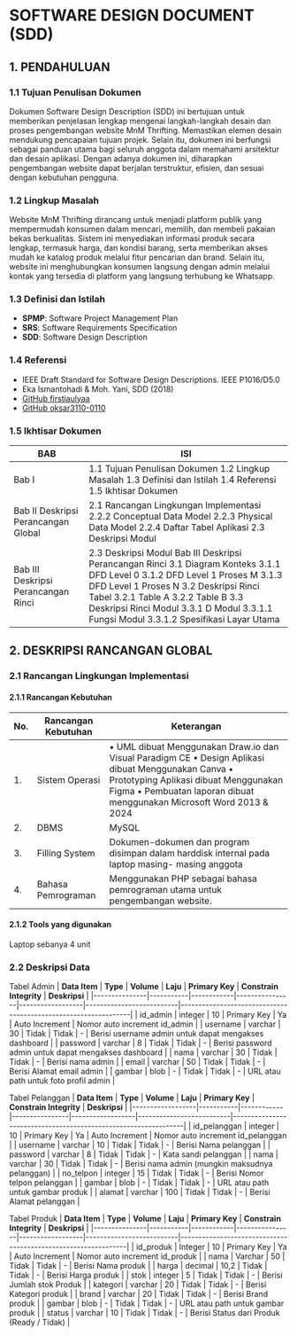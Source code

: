 # SOFTWARE DESIGN DOCUMENT (SDD)

## 1. PENDAHULUAN

### 1.1 Tujuan Penulisan Dokumen
Dokumen Software Design Description (SDD) ini bertujuan untuk memberikan penjelasan lengkap mengenai langkah-langkah desain dan proses pengembangan website MnM Thrifting. Memastikan elemen desain mendukung pencapaian tujuan projek. Selain itu, dokumen ini berfungsi sebagai panduan utama bagi seluruh anggota dalam memahami arsitektur dan desain aplikasi. Dengan adanya dokumen ini, diharapkan pengembangan
website dapat berjalan terstruktur, efisien, dan sesuai dengan kebutuhan pengguna.

### 1.2 Lingkup Masalah
Website MnM Thrifting dirancang untuk menjadi platform publik yang
mempermudah konsumen dalam mencari, memilih, dan membeli pakaian
bekas berkualitas. Sistem ini menyediakan informasi produk secara lengkap,
termasuk harga, dan kondisi barang, serta memberikan akses mudah ke katalog
produk melalui fitur pencarian dan brand. Selain itu, website ini
menghubungkan konsumen langsung dengan admin melalui kontak yang
tersedia di platform yang langsung terhubung ke Whatsapp.

### 1.3 Definisi dan Istilah
- **SPMP**: Software Project Management Plan  
- **SRS**: Software Requirements Specification  
- **SDD**: Software Design Description  

### 1.4 Referensi
- IEEE Draft Standard for Software Design Descriptions. IEEE P1016/D5.0  
- Eka Ismantohadi & Moh. Yani, SDD (2018)  
- [GitHub firstiaulyaa](https://github.com/firstiaulyaa/RPL-D-5/blob/master/SDD.md)  
- [GitHub oksar3110-0110](https://github.com/oksar3110-0110/RPL-D-7/blob/master/SDD.md)

### 1.5 Ikhtisar Dokumen
| BAB                                 	| ISI                                                                                                                                                                                                                                                                                                    	|
|-------------------------------------	|--------------------------------------------------------------------------------------------------------------------------------------------------------------------------------------------------------------------------------------------------------------------------------------------------------	|
| Bab I                               	| 1.1 Tujuan Penulisan Dokumen 1.2 Lingkup Masalah 1.3 Definisi dan Istilah 1.4 Referensi 1.5 Ikhtisar Dokumen                                                                                                                                                                                           	|
| Bab II Deskripsi Perancangan Global 	| 2.1 Rancangan Lingkungan Implementasi 2.2.2 Conceptual Data Model 2.2.3 Physical Data Model 2.2.4 Daftar Tabel Aplikasi 2.3 Deskripsi Modul                                                                                                                                                            	|
| Bab III Deskripsi Perancangan Rinci 	| 2.3 Deskripsi Modul Bab III Deskripsi Perancangan Rinci 3.1 Diagram Konteks 3.1.1 DFD Level 0 3.1.2 DFD Level 1 Proses M 3.1.3 DFD Level 1 Proses N 3.2 Deskripsi Rinci Tabel 3.2.1 Table A 3.2.2 Table B 3.3 Deskripsi Rinci Modul 3.3.1 D Modul 3.3.1.1 Fungsi Modul 3.3.1.2 Spesifikasi Layar Utama 	|

## 2. DESKRIPSI RANCANGAN GLOBAL
### 2.1 Rancangan Lingkungan Implementasi
#### 2.1.1 Rancangan Kebutuhan
| No. 	| Rancangan Kebutuhan 	| Keterangan                                                                                                                                                                                                            	|
|-----	|---------------------	|-----------------------------------------------------------------------------------------------------------------------------------------------------------------------------------------------------------------------	|
| 1.  	| Sistem Operasi      	| • UML dibuat Menggunakan Draw.io dan Visual  Paradigm CE • Design Aplikasi dibuat Menggunakan Canva • Prototyping Aplikasi dibuat Menggunakan Figma • Pembuatan laporan dibuat menggunakan Microsoft Word 2013 & 2024 	|
| 2.  	| DBMS                	| MySQL                                                                                                                                                                                                                 	|
| 3.  	| Filling System      	| Dokumen-dokumen dan program disimpan dalam harddisk internal pada laptop masing- masing anggota                                                                                                                       	|
| 4.  	| Bahasa Pemrograman  	| Menggunakan PHP sebagai bahasa pemrograman utama untuk pengembangan website.                                                                                                                                          	|

#### 2.1.2 Tools yang digunakan
Laptop sebanya 4 unit

### 2.2 Deskripsi Data
Tabel Admin
| **Data Item** | **Type**  | **Volume** | **Laju**       | **Primary Key** | **Constrain Integrity** | **Deskripsi**                                                  |
|---------------|-----------|------------|----------------|------------------|--------------------------|----------------------------------------------------------------|
| id_admin      | integer   | 10         | Primary Key    | Ya               | Auto Increment           | Nomor auto increment id_admin                                  |
| username      | varchar   | 30         | Tidak          | Tidak            | -                        | Berisi username admin untuk dapat mengakses dashboard          |
| password      | varchar   | 8          | Tidak          | Tidak            | -                        | Berisi password admin untuk dapat mengakses dashboard          |
| nama          | varchar   | 30         | Tidak          | Tidak            | -                        | Berisi nama admin                                              |
| email         | varchar   | 50         | Tidak          | Tidak            | -                        | Berisi Alamat email admin                                      |
| gambar        | blob      | -          | Tidak          | Tidak            | -                        | URL atau path untuk foto profil admin                          |

Tabel Pelanggan
| **Data Item**    | **Type**  | **Volume** | **Laju**       | **Primary Key** | **Constrain Integrity** | **Deskripsi**                                                  |
|------------------|-----------|------------|----------------|------------------|--------------------------|----------------------------------------------------------------|
| id_pelanggan     | integer   | 10         | Primary Key    | Ya               | Auto Increment           | Nomor auto increment id_pelanggan                              |
| username         | varchar   | 10         | Tidak          | Tidak            | -                        | Berisi Nama pelanggan                                           |
| password         | varchar   | 8          | Tidak          | Tidak            | -                        | Kata sandi pelanggan                                            |
| nama             | varchar   | 30         | Tidak          | Tidak            | -                        | Berisi nama admin (mungkin maksudnya pelanggan)                |
| no_telpon        | integer   | 15         | Tidak          | Tidak            | -                        | Berisi Nomor telpon pelanggan                                   |
| gambar           | blob      | -          | Tidak          | Tidak            | -                        | URL atau path untuk gambar produk                               |
| alamat           | varchar   | 100        | Tidak          | Tidak            | -                        | Berisi Alamat pelanggan                                         |

Tabel Produk
| **Data Item** | **Type**  | **Volume** | **Laju**       | **Primary Key** | **Constrain Integrity** | **Deskripsi**                                                 |
|---------------|-----------|------------|----------------|------------------|--------------------------|---------------------------------------------------------------|
| id_produk     | Integer   | 10         | Primary Key    | Ya               | Auto Increment           | Nomor auto increment id_produk                                |
| nama          | Varchar   | 50         | Tidak          | Tidak            | -                        | Berisi Nama produk                                             |
| harga         | decimal   | 10,2       | Tidak          | Tidak            | -                        | Berisi Harga produk                                            |
| stok          | integer   | 5          | Tidak          | Tidak            | -                        | Berisi Jumlah stok Produk                                      |
| kategori      | varchar   | 20         | Tidak          | Tidak            | -                        | Berisi Kategori produk                                         |
| brand         | varchar   | 20         | Tidak          | Tidak            | -                        | Berisi Brand produk                                            |
| gambar        | blob      | -          | Tidak          | Tidak            | -                        | URL atau path untuk gambar produk                             |
| status        | varchar   | 10         | Tidak          | Tidak            | -                        | Berisi Status dari Produk (Ready / Tidak)                      |

